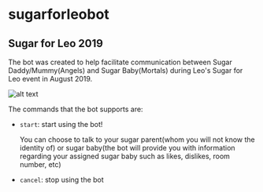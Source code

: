 # sugarforleobot

## Sugar for Leo 2019
The bot was created to help facilitate communication between Sugar Daddy/Mummy(Angels) and Sugar Baby(Mortals) during Leo's Sugar for Leo event in August 2019. 

![alt text](https://github.com/haveaqiupill/sugarforleobot/blob/master/Sugar%20for%20Leo.jpg)

The commands that the bot supports are:
- `start`: start using the bot!
   
   You can choose to talk to your sugar parent(whom you will not know the identity of) or sugar baby(the bot will provide you with information regarding your assigned sugar baby such as likes, dislikes, room number, etc)
- `cancel`: stop using the bot
